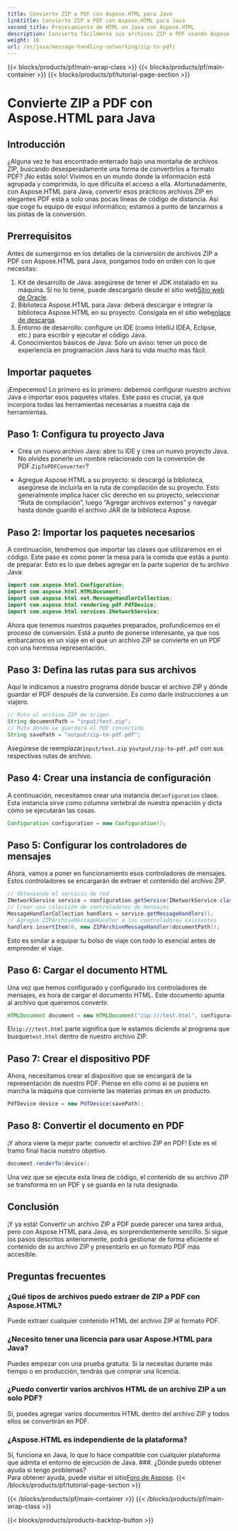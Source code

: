 ```yaml
---
title: Convierte ZIP a PDF con Aspose.HTML para Java
linktitle: Convierte ZIP a PDF con Aspose.HTML para Java
second_title: Procesamiento de HTML en Java con Aspose.HTML
description: Convierta fácilmente sus archivos ZIP a PDF usando Aspose.HTML para Java con esta guía paso a paso.
weight: 16
url: /es/java/message-handling-networking/zip-to-pdf/
---
```


{{< blocks/products/pf/main-wrap-class >}}
{{< blocks/products/pf/main-container >}}
{{< blocks/products/pf/tutorial-page-section >}}

# Convierte ZIP a PDF con Aspose.HTML para Java

## Introducción
¿Alguna vez te has encontrado enterrado bajo una montaña de archivos ZIP, buscando desesperadamente una forma de convertirlos a formato PDF? ¡No estás solo! Vivimos en un mundo donde la información está agrupada y comprimida, lo que dificulta el acceso a ella. Afortunadamente, con Aspose.HTML para Java, convertir esos prácticos archivos ZIP en elegantes PDF está a solo unas pocas líneas de código de distancia. Así que coge tu equipo de esquí informático; estamos a punto de lanzarnos a las pistas de la conversión.
## Prerrequisitos
Antes de sumergirnos en los detalles de la conversión de archivos ZIP a PDF con Aspose.HTML para Java, pongamos todo en orden con lo que necesitas:
1.  Kit de desarrollo de Java: asegúrese de tener el JDK instalado en su máquina. Si no lo tiene, puede descargarlo desde el sitio web[Sitio web de Oracle](https://www.oracle.com/java/technologies/javase-jdk11-downloads.html).
2.  Biblioteca Aspose.HTML para Java: deberá descargar e integrar la biblioteca Aspose.HTML en su proyecto. Consígala en el sitio web[enlace de descarga](https://releases.aspose.com/html/java/).
3. Entorno de desarrollo: configure un IDE (como IntelliJ IDEA, Eclipse, etc.) para escribir y ejecutar el código Java.
4. Conocimientos básicos de Java: Solo un aviso: tener un poco de experiencia en programación Java hará tu vida mucho más fácil.
## Importar paquetes
¡Empecemos! Lo primero es lo primero: debemos configurar nuestro archivo Java e importar esos paquetes vitales. Este paso es crucial, ya que incorpora todas las herramientas necesarias a nuestra caja de herramientas. 
## Paso 1: Configura tu proyecto Java
- Crea un nuevo archivo Java: abre tu IDE y crea un nuevo proyecto Java. No olvides ponerle un nombre relacionado con la conversión de PDF.`ZipToPDFConverter`?
  
- Agregue Aspose.HTML a su proyecto: si descargó la biblioteca, asegúrese de incluirla en la ruta de compilación de su proyecto. Esto generalmente implica hacer clic derecho en su proyecto, seleccionar “Ruta de compilación”, luego “Agregar archivos externos” y navegar hasta donde guardó el archivo JAR de la biblioteca Aspose.
## Paso 2: Importar los paquetes necesarios
A continuación, tendremos que importar las clases que utilizaremos en el código. Este paso es como poner la mesa para la comida que estás a punto de preparar. Esto es lo que debes agregar en la parte superior de tu archivo Java:
```java
import com.aspose.html.Configuration;
import com.aspose.html.HTMLDocument;
import com.aspose.html.net.MessageHandlerCollection;
import com.aspose.html.rendering.pdf.PdfDevice;
import com.aspose.html.services.INetworkService;
```
Ahora que tenemos nuestros paquetes preparados, profundicemos en el proceso de conversión. Está a punto de ponerse interesante, ya que nos embarcamos en un viaje en el que un archivo ZIP se convierte en un PDF con una hermosa representación. 
## Paso 3: Defina las rutas para sus archivos
Aquí le indicamos a nuestro programa dónde buscar el archivo ZIP y dónde guardar el PDF después de la conversión. Es como darle instrucciones a un viajero.
```java
// Ruta al archivo ZIP de origen
String documentPath = "input/test.zip";
// Ruta donde se guardará el PDF convertido
String savePath = "output/zip-to-pdf.pdf";
```
 Asegúrese de reemplazar`input/test.zip` y`output/zip-to-pdf.pdf` con sus respectivas rutas de archivo.
## Paso 4: Crear una instancia de configuración
 A continuación, necesitamos crear una instancia de`Configuration` clase. Esta instancia sirve como columna vertebral de nuestra operación y dicta cómo se ejecutarán las cosas.
```java
Configuration configuration = new Configuration();
```
## Paso 5: Configurar los controladores de mensajes
Ahora, vamos a poner en funcionamiento esos controladores de mensajes. Estos controladores se encargarán de extraer el contenido del archivo ZIP. 
```java
// Obteniendo el servicio de red
INetworkService service = configuration.getService(INetworkService.class);
// Crear una colección de controladores de mensajes
MessageHandlerCollection handlers = service.getMessageHandlers();
// Agregue ZIPArchiveMessageHandler a los controladores existentes
handlers.insertItem(0, new ZIPArchiveMessageHandler(documentPath));
```
Esto es similar a equipar tu bolso de viaje con todo lo esencial antes de emprender el viaje.
## Paso 6: Cargar el documento HTML
Una vez que hemos configurado y configurado los controladores de mensajes, es hora de cargar el documento HTML. Este documento apunta al archivo que queremos convertir.
```java
HTMLDocument document = new HTMLDocument("zip:///test.html", configuración);
```
 El`zip:///test.html` parte significa que le estamos diciendo al programa que busque`test.html` dentro de nuestro archivo ZIP.
## Paso 7: Crear el dispositivo PDF
Ahora, necesitamos crear el dispositivo que se encargará de la representación de nuestro PDF. Piense en ello como si se pusiera en marcha la máquina que convierte las materias primas en un producto.
```java
PdfDevice device = new PdfDevice(savePath);
```
## Paso 8: Convertir el documento en PDF
¡Y ahora viene la mejor parte: convertir el archivo ZIP en PDF! Este es el tramo final hacia nuestro objetivo.
```java
document.renderTo(device);
```
Una vez que se ejecuta esta línea de código, el contenido de su archivo ZIP se transforma en un PDF y se guarda en la ruta designada.
## Conclusión
¡Y ya está! Convertir un archivo ZIP a PDF puede parecer una tarea ardua, pero con Aspose.HTML para Java, es sorprendentemente sencillo. Si sigue los pasos descritos anteriormente, podrá gestionar de forma eficiente el contenido de su archivo ZIP y presentarlo en un formato PDF más accesible.
## Preguntas frecuentes
### ¿Qué tipos de archivos puedo extraer de ZIP a PDF con Aspose.HTML?  
Puede extraer cualquier contenido HTML del archivo ZIP al formato PDF.
### ¿Necesito tener una licencia para usar Aspose.HTML para Java?  
Puedes empezar con una prueba gratuita. Si la necesitas durante más tiempo o en producción, tendrás que comprar una licencia.
### ¿Puedo convertir varios archivos HTML de un archivo ZIP a un solo PDF?  
Sí, puedes agregar varios documentos HTML dentro del archivo ZIP y todos ellos se convertirán en PDF.
### ¿Aspose.HTML es independiente de la plataforma?  
Sí, funciona en Java, lo que lo hace compatible con cualquier plataforma que admita el entorno de ejecución de Java.
###. ¿Dónde puedo obtener ayuda si tengo problemas?  
 Para obtener ayuda, puede visitar el sitio[Foro de Aspose](https://forum.aspose.com/c/html/29).
{{< /blocks/products/pf/tutorial-page-section >}}

{{< /blocks/products/pf/main-container >}}
{{< /blocks/products/pf/main-wrap-class >}}

{{< blocks/products/products-backtop-button >}}
